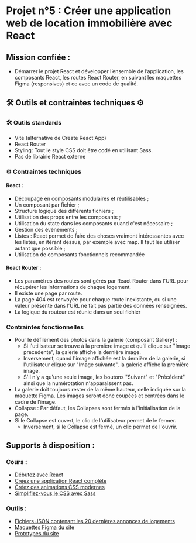 # Projet n°5 : Créer une application web de location immobilière avec React

## Mission confiée :

-   Démarrer le projet React et développer l’ensemble de l’application, les composants React, les routes React Router, en suivant les maquettes Figma (responsives) et ce avec un code de qualité.

## 🛠 Outils et contraintes techniques ⚙️

### 🛠 Outils standards

-   Vite (alternative de Create React App)
-   React Router
-   Styling: Tout le style CSS doit être codé en utilisant Sass.
-   Pas de librairie React externe

### ⚙️ Contraintes techniques

#### React :

-   Découpage en composants modulaires et réutilisables ;
-   Un composant par fichier ;
-   Structure logique des différents fichiers ;
-   Utilisation des props entre les composants ;
-   Utilisation du state dans les composants quand c'est nécessaire ;
-   Gestion des événements ;
-   Listes : React permet de faire des choses vraiment intéressantes avec les listes, en itérant dessus, par exemple avec map. Il faut les utiliser autant que possible ;
-   Utilisation de composants fonctionnels recommandée

#### React Router :

-   Les paramètres des routes sont gérés par React Router dans l'URL pour récupérer les informations de chaque logement.
-   Il existe une page par route.
-   La page 404 est renvoyée pour chaque route inexistante, ou si une valeur présente dans l’URL ne fait pas partie des données renseignées.
-   La logique du routeur est réunie dans un seul fichier

### Contraintes fonctionnelles

-   Pour le défilement des photos dans la galerie (composant Gallery) :
    -   Si l'utilisateur se trouve à la première image et qu'il clique sur "Image précédente", la galerie affiche la dernière image.
    -   Inversement, quand l'image affichée est la dernière de la galerie, si l'utilisateur clique sur "Image suivante", la galerie affiche la première image.
    -   S'il n'y a qu'une seule image, les boutons "Suivant" et "Précédent" ainsi que la numérotation n'apparaissent pas.
-   La galerie doit toujours rester de la même hauteur, celle indiquée sur la maquette Figma. Les images seront donc coupées et centrées dans le cadre de l’image.
-   Collapse : Par défaut, les Collapses sont fermés à l'initialisation de la page.
-   Si le Collapse est ouvert, le clic de l'utilisateur permet de le fermer.
    -   Inversement, si le Collapse est fermé, un clic permet de l'ouvrir.

## Supports à disposition :

### Cours :

-   [Débutez avec React](https://openclassrooms.com/fr/courses/7008001-debutez-avec-react)
-   [Créez une application React complète](https://openclassrooms.com/fr/courses/7150606-creez-une-application-react-complete)
-   [Créez des animations CSS modernes](https://openclassrooms.com/fr/courses/5919246-creez-des-animations-css-modernes)
-   [Simplifiez-vous le CSS avec Sass](https://openclassrooms.com/fr/courses/8069761-simplifiez-vous-le-css-avec-sass)

### Outils :

-   [Fichiers JSON contenant les 20 dernières annonces de logements](https://s3-eu-west-1.amazonaws.com/course.oc-static.com/projects/Front-End+V2/P9+React+1/logements.json)
-   [Maquettes Figma du site](https://www.figma.com/file/2BZEoBhyxt5IwZgRn0wGsL/Kasa_FR?type=design&node-id=0-1&mode=design&t=1KgUwWWFtuAVbsJ5-0)
-   [Prototypes du site](https://www.figma.com/proto/2BZEoBhyxt5IwZgRn0wGsL/Kasa_FR?type=design&node-id=3-0&t=x8RBKuR4UiE3hhBW-0&scaling=scale-down&page-id=0%3A1&starting-point-node-id=3%3A0&show-proto-sidebar=1)
